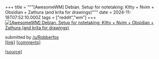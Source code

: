 +++
title = """[AwesomeWM] Debian. Setup for notetaking: KItty + Nvim + Obsidian + Zathura (and krita for drawings)"""
date = 2024-11-18T07:52:10.000Z
tags = ["reddit","wm"]
+++
[![ [AwesomeWM] Debian. Setup for notetaking: KItty + Nvim + Obsidian + Zathura (and krita for drawings)](https://preview.redd.it/j4y8dn668m1e1.png?width=640&crop=smart&auto=webp&s=053337b55a8464a7670ecb48e8fadf53a42bc2af " [AwesomeWM] Debian. Setup for notetaking: KItty + Nvim + Obsidian + Zathura (and krita for drawings)")](https://www.reddit.com/r/unixporn/comments/1gtzrji/awesomewm_debian_setup_for_notetaking_kitty_nvim/)

submitted by [/u/Robberfox](https://www.reddit.com/user/Robberfox)  
[\[link\]](https://i.redd.it/j4y8dn668m1e1.png) [\[comments\]](https://www.reddit.com/r/unixporn/comments/1gtzrji/awesomewm_debian_setup_for_notetaking_kitty_nvim/)

[[source]](https://www.reddit.com/r/unixporn/comments/1gtzrji/awesomewm_debian_setup_for_notetaking_kitty_nvim/)
